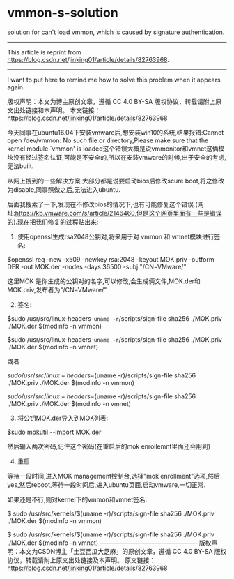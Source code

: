 # vmmon-s-solution
solution for can't load vmmon, which is caused by signature authentication.

***
This article is reprint from https://blog.csdn.net/jinking01/article/details/82763968.
***
I want to put here to remind me how to solve this problem when it appears again.

版权声明：本文为博主原创文章，遵循 CC 4.0 BY-SA 版权协议，转载请附上原文出处链接和本声明。
本文链接：https://blog.csdn.net/jinking01/article/details/82763968

今天同事在ubuntu16.04下安装vmware后,想安装win10的系统,结果报错:Cannot open /dev/vmmon: No such file or directory,Please make sure that the kernel module `vmmon' is loaded这个错误大概是说vmmonitor和vmnet这俩模块没有经过签名认证,可能是不安全的,所以在安装vmware的时候,出于安全的考虑,无法built.

从网上搜到的一些解决方案,大部分都是说要启动bios后修改scure boot,将之修改为disable,同事照做之后,无法进入ubuntu.

后面我搜索了一下,发现在不修改bios的情况下,也有可能修复这个错误.(网址:https://kb.vmware.com/s/article/2146460,但是这个网页里面有一些是错误的).现在把我们修复的过程贴出来:

1. 使用openssl生成rsa2048公钥对,将来用于对 vmmon 和 vmnet模块进行签名:

$openssl req -new -x509 -newkey rsa:2048 -keyout MOK.priv -outform DER -out MOK.der -nodes -days 36500 -subj "/CN=VMware/"

这里MOK 是你生成的公钥对的名字,可以修改,会生成俩文件,MOK.der和MOK.priv,发布者为"/CN=VMware/"

2. 签名:

$sudo /usr/src/linux-headers-`uname -r`/scripts/sign-file sha256 ./MOK.priv ./MOK.der $(modinfo -n vmmon)

$sudo /usr/src/linux-headers-`uname -r`/scripts/sign-file sha256 ./MOK.priv ./MOK.der $(modinfo -n vmnet)

或者

$sudo /usr/src/linux-headers-$(uname -r)/scripts/sign-file sha256 ./MOK.priv ./MOK.der $(modinfo -n vmmon)

$sudo /usr/src/linux-headers-$(uname -r)/scripts/sign-file sha256 ./MOK.priv ./MOK.der $(modinfo -n vmnet)

3. 将公钥MOK.der导入到MOK列表:

$sudo mokutil --import MOK.der

然后输入两次密码,记住这个密码(在重启后的mok enrollemnt里面还会用到)

4. 重启

等待一段时间,进入MOK management控制台,选择"mok enrollment"选项,然后yes,然后reboot,等待一段时间后,进入ubuntu页面,启动vmware,一切正常.

如果还是不行,则对kernel下的vmmon和vmnet签名:

$ sudo /usr/src/kernels/$(uname -r)/scripts/sign-file sha256 ./MOK.priv ./MOK.der $(modinfo -n vmmon)

$ sudo /usr/src/kernels/$(uname -r)/scripts/sign-file sha256 ./MOK.priv ./MOK.der $(modinfo -n vmnet)
————————————————
版权声明：本文为CSDN博主「土豆西瓜大芝麻」的原创文章，遵循 CC 4.0 BY-SA 版权协议，转载请附上原文出处链接及本声明。
原文链接：https://blog.csdn.net/jinking01/article/details/82763968
